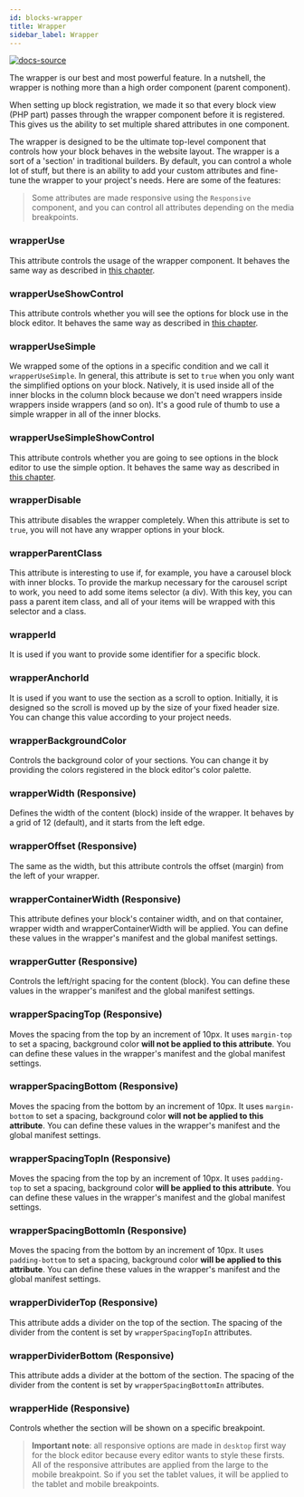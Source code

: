 ```yaml
---
id: blocks-wrapper
title: Wrapper
sidebar_label: Wrapper
---
```


[![docs-source](https://img.shields.io/badge/source-eigthshift--frontend--libs-yellow?style=for-the-badge&logo=javascript&labelColor=2a2a2a)](https://github.com/uandhgroup/eightshift-frontend-libs/tree/4.0.0/blocks/init/src/blocks/)

The wrapper is our best and most powerful feature. In a nutshell, the wrapper is nothing more than a high order component (parent component).

When setting up block registration, we made it so that every block view (PHP part) passes through the wrapper component before it is registered. This gives us the ability to set multiple shared attributes in one component.

The wrapper is designed to be the ultimate top-level component that controls how your block behaves in the website layout. The wrapper is a sort of a 'section' in traditional builders. By default, you can control a whole lot of stuff, but there is an ability to add your custom attributes and fine-tune the wrapper to your project's needs. Here are some of the features:

> Some attributes are made responsive using the `Responsive` component, and you can control all attributes depending on the media breakpoints.

### wrapperUse

This attribute controls the usage of the wrapper component. It behaves the same way as described in [this chapter](blocks-component-in-block#i-dont-need-all-the-component-options-in-my-block).

### wrapperUseShowControl

This attribute controls whether you will see the options for block use in the block editor. It behaves the same way as described in [this chapter](blocks-component-in-block#i-dont-want-my-editor-to-be-able-to-change-component-options-in-my-block).

### wrapperUseSimple

We wrapped some of the options in a specific condition and we call it `wrapperUseSimple`. In general, this attribute is set to `true` when you only want the simplified options on your block. Natively, it is used inside all of the inner blocks in the column block because we don't need wrappers inside wrappers inside wrappers (and so on). It's a good rule of thumb to use a simple wrapper in all of the inner blocks.

### wrapperUseSimpleShowControl

This attribute controls whether you are going to see options in the block editor to use the simple option. It behaves the same way as described in [this chapter](blocks-component-in-block#i-dont-want-my-editor-to-be-able-to-change-component-options-in-my-block).

### wrapperDisable

This attribute disables the wrapper completely. When this attribute is set to `true`, you will not have any wrapper options in your block.

### wrapperParentClass

This attribute is interesting to use if, for example, you have a carousel block with inner blocks. To provide the markup necessary for the carousel script to work, you need to add some items selector (a div). With this key, you can pass a parent item class, and all of your items will be wrapped with this selector and a class.

### wrapperId

It is used if you want to provide some identifier for a specific block.

### wrapperAnchorId

It is used if you want to use the section as a scroll to option. Initially, it is designed so the scroll is moved up by the size of your fixed header size. You can change this value according to your project needs.

### wrapperBackgroundColor

Controls the background color of your sections. You can change it by providing the colors registered in the block editor's color palette.

### wrapperWidth (Responsive)

Defines the width of the content (block) inside of the wrapper. It behaves by a grid of 12 (default), and it starts from the left edge.

### wrapperOffset (Responsive)

The same as the width, but this attribute controls the offset (margin) from the left of your wrapper.

### wrapperContainerWidth (Responsive)

This attribute defines your block's container width, and on that container, wrapper width and wrapperContainerWidth will be applied. You can define these values in the wrapper's manifest and the global manifest settings.

### wrapperGutter (Responsive)

Controls the left/right spacing for the content (block). You can define these values in the wrapper's manifest and the global manifest settings.

### wrapperSpacingTop (Responsive)

Moves the spacing from the top by an increment of 10px. It uses `margin-top` to set a spacing, background color **will not be applied to this attribute**. You can define these values in the wrapper's manifest and the global manifest settings.

### wrapperSpacingBottom (Responsive)

Moves the spacing from the bottom by an increment of 10px. It uses `margin-bottom` to set a spacing, background color **will not be applied to this attribute**. You can define these values in the wrapper's manifest and the global manifest settings.

### wrapperSpacingTopIn (Responsive)

Moves the spacing from the top by an increment of 10px. It uses `padding-top` to set a spacing, background color **will be applied to this attribute**. You can define these values in the wrapper's manifest and the global manifest settings.

### wrapperSpacingBottomIn (Responsive)

Moves the spacing from the bottom by an increment of 10px. It uses `padding-bottom` to set a spacing, background color **will be applied to this attribute**. You can define these values in the wrapper's manifest and the global manifest settings.

### wrapperDividerTop (Responsive)

This attribute adds a divider on the top of the section. The spacing of the divider from the content is set by `wrapperSpacingTopIn` attributes.

### wrapperDividerBottom (Responsive)

This attribute adds a divider at the bottom of the section. The spacing of the divider from the content is set by `wrapperSpacingBottomIn` attributes.

### wrapperHide (Responsive)

Controls whether the section will be shown on a specific breakpoint.

> **Important note**: all responsive options are made in `desktop` first way for the block editor because every editor wants to style these firsts. All of the responsive attributes are applied from the large to the mobile breakpoint. So if you set the tablet values, it will be applied to the tablet and mobile breakpoints.
